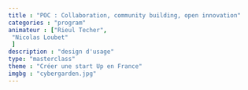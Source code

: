```yaml
---
title : "POC : Collaboration, community building, open innovation"
categories : "program"
animateur : ["Rieul Techer",
 "Nicolas Loubet"
 ]
description : "design d'usage"
type: "masterclass"
theme : "Créer une start Up en France"
imgbg : "cybergarden.jpg"
---
```

